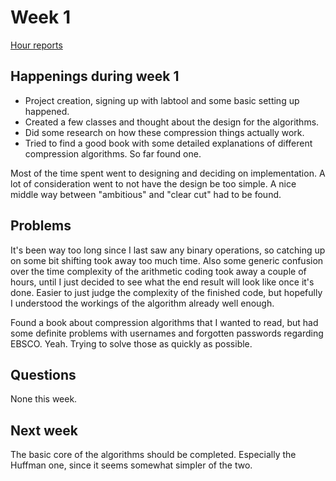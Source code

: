 # Week 1

[Hour reports](https://github.com/duckling747/Compressiontron/blob/master/documentation/hour_reports.md)

## Happenings during week 1

* Project creation, signing up with labtool and some basic setting up happened.
* Created a few classes and thought about the design for the algorithms. 
* Did some research on how these compression things actually work. 
* Tried to find a good book with some detailed explanations of different compression algorithms. So far found one. 

Most of the time spent went to designing and deciding on implementation. A lot of consideration went to not have the design be too simple. A nice middle way between "ambitious" and "clear cut" had to be found. 

## Problems 

It's been way too long since I last saw any binary operations, so catching up on some bit shifting took away too much time. Also 
some generic confusion over the time complexity of the arithmetic coding took away a couple of hours, until I just decided to see 
what the end result will look like once it's done. Easier to just judge the complexity of the finished code, but hopefully I 
understood the workings of the algorithm already well enough. 

Found a book about compression algorithms that I wanted to read, but had some definite problems with usernames and forgotten 
passwords regarding EBSCO. Yeah. Trying to solve those as quickly as possible. 

## Questions 

None this week. 

## Next week 

The basic core of the algorithms should be completed. Especially the Huffman one, since it seems somewhat simpler of the two. 
